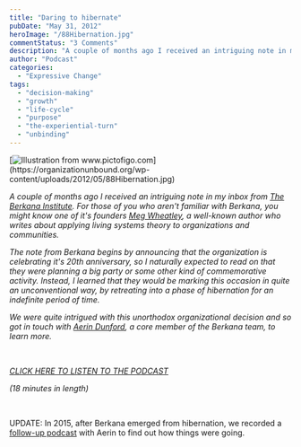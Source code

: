```yaml
---
title: "Daring to hibernate"
pubDate: "May 31, 2012"
heroImage: "/88Hibernation.jpg"
commentStatus: "3 Comments"
description: "A couple of months ago I received an intriguing note in my inbox from The Berkana Institute. For those of you who aren’t familiar with Berkana, you might know one of it’s founders Meg Wheatley, a well-known author who writes about […]"
author: "Podcast"
categories: 
  - "Expressive Change"
tags: 
  - "decision-making"
  - "growth"
  - "life-cycle"
  - "purpose"
  - "the-experiential-turn"
  - "unbinding"
---
```


[![](https://organizationunbound.org/wp-content/uploads/2012/05/88Hibernation.jpg "Illustration from www.pictofigo.com")](https://organizationunbound.org/wp-content/uploads/2012/05/88Hibernation.jpg)

_A couple of months ago I received an intriguing note in my inbox from [The Berkana Institute](http://www.berkana.org/). For those of you who aren't familiar with Berkana, you might know one of it's founders [Meg Wheatley](http://www.margaretwheatley.com/), a well-known author who writes about applying living systems theory to organizations and communities._

_The note from Berkana begins by announcing that the organization is celebrating it's 20th anniversary, so I naturally expected to read on that they were planning a big party or some other kind of commemorative activity. Instead, I learned that they would be marking this occasion in quite an unconventional way, by retreating into a phase of hibernation for an indefinite period of time._

_We were quite intrigued with this unorthodox organizational decision and so got in touch with_ _[Aerin Dunford](https://organizationunbound.org/aerin-dunford/), a core member of the Berkana team, to learn more._

 

_[CLICK HERE TO LISTEN TO THE PODCAST](https://organizationunbound.org/wp-content/uploads/2012/09/AerinPodcast.mp3)_ 

_(18 minutes in length)_

 

UPDATE: In 2015, after Berkana emerged from hibernation, we recorded a [follow-up podcast](https://organizationunbound.org/expressive-change/emerging-from-hibernation/) with Aerin to find out how things were going.
